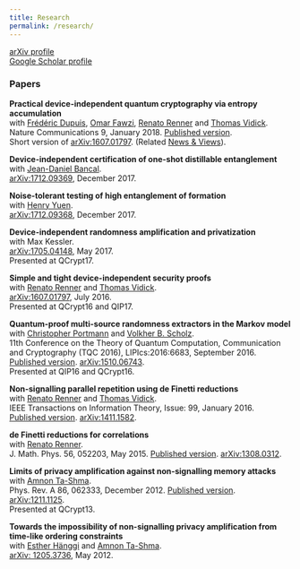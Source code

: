 ```yaml
---
title: Research
permalink: /research/
---
```


[arXiv profile](https://arxiv.org/find/quant-ph/1/au:+Arnon_Friedman_R/0/1/0/all/0/1) <br/>
[Google Scholar profile](https://scholar.google.com/citations?user=OxHtebMAAAAJ&hl=en)

### Papers

**Practical device-independent quantum cryptography via entropy accumulation**  <br/>
with [Frédéric Dupuis][fred_web], [Omar Fawzi][omar_web], [Renato Renner][renato_web] and [Thomas Vidick][thomas_web]. <br />
Nature Communications 9, January 2018. [Published version](https://www.nature.com/articles/s41467-017-02307-4). <br />
Short version of [arXiv:1607.01797](https://arxiv.org/abs/1607.01797). (Related [News & Views](https://www.nature.com/articles/nphys4346)).

**Device-independent certification of one-shot distillable entanglement**  <br/>
with [Jean-Daniel Bancal][jd_web]. <br />
[arXiv:1712.09369](https://arxiv.org/abs/1712.09369), December 2017. <br />

**Noise-tolerant testing of high entanglement of formation**  <br/>
with [Henry Yuen][henry_web]. <br />
[arXiv:1712.09368](https://arxiv.org/abs/1712.09368), December 2017. <br />

**Device-independent randomness amplification and privatization**  <br/>
with Max Kessler. <br />
[arXiv:1705.04148](https://arxiv.org/abs/1705.04148), May 2017. <br />
Presented at QCrypt17.

**Simple and tight device-independent security proofs**  <br/>
with [Renato Renner][renato_web] and [Thomas Vidick][thomas_web]. <br />
[arXiv:1607.01797](https://arxiv.org/abs/1607.01797), July 2016. <br />
Presented at QCrypt16 and QIP17.

**Quantum-proof multi-source randomness extractors in the Markov model** <br/>
with [Christopher Portmann][christopher_web] and [Volkher B. Scholz][volkher_web]. <br/>
11th Conference on the Theory of Quantum Computation, Communication and Cryptography (TQC 2016), LIPIcs:2016:6683, September 2016. [Published version](http://drops.dagstuhl.de/opus/volltexte/2016/6683/pdf/LIPIcs-TQC-2016-2.pdf). [arXiv:1510.06743](https://arxiv.org/abs/1510.06743). <br/>
Presented at QIP16 and QCrypt16.

**Non-signalling parallel repetition using de Finetti reductions** <br/>
with [Renato Renner][renato_web] and [Thomas Vidick][thomas_web].<br/>
IEEE Transactions on Information Theory, Issue: 99, January 2016. [Published version](http://ieeexplore.ieee.org/document/7377091/). [arXiv:1411.1582](https://arxiv.org/abs/1411.1582).

**de Finetti reductions for correlations** <br/>
with [Renato Renner][renato_web]. <br/>
J. Math. Phys. 56, 052203, May 2015. [Published version](http://aip.scitation.org/doi/abs/10.1063/1.4921341). [arXiv:1308.0312](https://arxiv.org/abs/1308.0312).


**Limits of privacy amplification against non-signalling memory attacks** <br/>
with [Amnon Ta-Shma][amnon_web]. <br/> 
Phys. Rev. A 86, 062333, December 2012. [Published version](http://journals.aps.org/pra/abstract/10.1103/PhysRevA.86.062333). [arXiv:1211.1125](https://arxiv.org/abs/1211.1125). <br/>
Presented at QCrypt13.

**Towards the impossibility of non-signalling privacy amplification from time-like ordering constraints** <br/>
with [Esther Hänggi][esther_web] and [Amnon Ta-Shma][amnon_web].<br/>
[arXiv: 1205.3736](https://arxiv.org/abs/1205.3736), May 2012.

[//]: # (Collaborators websites)
[renato_web]: http://www.itp.phys.ethz.ch/people/person-detail.html?persid=59275 
[thomas_web]: http://users.cms.caltech.edu/~vidick/
[christopher_web]: https://www.inf.ethz.ch/department/people/institutes/person-detail.html?persid=98933
[volkher_web]: http://users.ugent.be/~vscholz/
[amnon_web]: http://www.cs.tau.ac.il/~amnon/
[esther_web]: http://www.estherhaenggi.com/
[henry_web]: http://www.henryyuen.net/
[jd_web]: https://qotg.physik.unibas.ch/pages/peopleJeanDaniel.htm
[fred_web]: https://members.loria.fr/FDupuis/
[omar_web]: http://perso.ens-lyon.fr/omar.fawzi/
